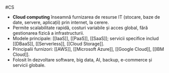 #CS
- **Cloud computing** înseamnă furnizarea de resurse IT (stocare, baze de date, servere, aplicații) prin internet, la cerere.
- Permite scalabilitate rapidă, costuri variabile și acces global, fără gestionarea fizică a infrastructurii.
- Modele principale: [[IaaS]], [[PaaS]], [[SaaS]]; servicii specifice includ [[DBaaS]], [[Serverless]], [[Cloud Storage]].
- Principalii furnizori: [[AWS]], [[Microsoft Azure]], [[Google Cloud]], [[IBM Cloud]].
- Folosit în dezvoltare software, big data, AI, backup, e-commerce și servicii globale.

